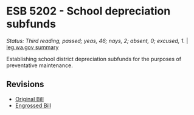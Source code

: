 # ESB 5202 - School depreciation subfunds
*Status: Third reading, passed; yeas, 46; nays, 2; absent, 0; excused, 1.* | [leg.wa.gov summary](https://app.leg.wa.gov/billsummary?BillNumber=5202&Year=2021)

Establishing school district depreciation subfunds for the purposes of preventative maintenance.

## Revisions
* [Original Bill](1/)
* [Engrossed Bill](1/)